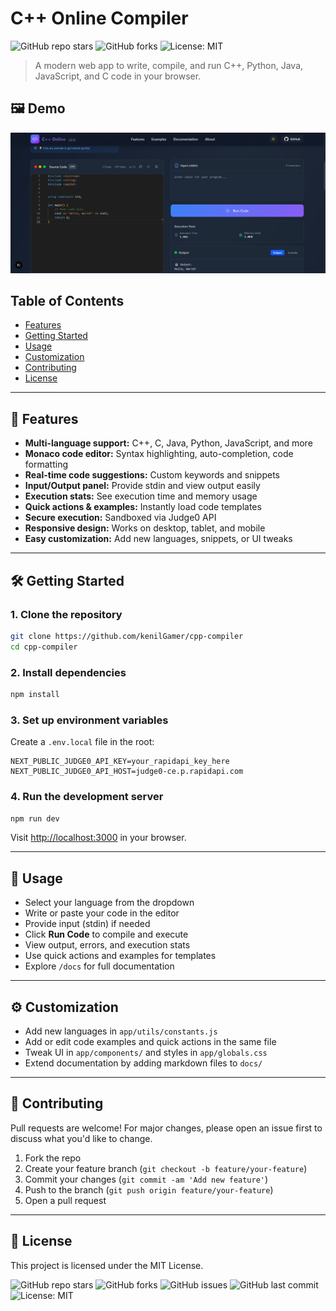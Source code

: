# C++ Online Compiler

![GitHub repo stars](https://img.shields.io/github/stars/kenilGamer/cpp-compiler?style=social)
![GitHub forks](https://img.shields.io/github/forks/kenilGamer/cpp-compiler?style=social)
![License: MIT](https://img.shields.io/badge/License-MIT-yellow.svg)

> A modern web app to write, compile, and run C++, Python, Java, JavaScript, and C code in your browser.

## 🖼️ Demo

![App Screenshot](public/image.png)

## Table of Contents
- [Features](#features)
- [Getting Started](#getting-started)
- [Usage](#usage)
- [Customization](#customization)
- [Contributing](#contributing)
- [License](#license)

---

## 🚀 Features
- **Multi-language support:** C++, C, Java, Python, JavaScript, and more
- **Monaco code editor:** Syntax highlighting, auto-completion, code formatting
- **Real-time code suggestions:** Custom keywords and snippets
- **Input/Output panel:** Provide stdin and view output easily
- **Execution stats:** See execution time and memory usage
- **Quick actions & examples:** Instantly load code templates
- **Secure execution:** Sandboxed via Judge0 API
- **Responsive design:** Works on desktop, tablet, and mobile
- **Easy customization:** Add new languages, snippets, or UI tweaks

---

## 🛠️ Getting Started

### 1. **Clone the repository**
```bash
git clone https://github.com/kenilGamer/cpp-compiler
cd cpp-compiler
```

### 2. **Install dependencies**
```bash
npm install
```

### 3. **Set up environment variables**
Create a `.env.local` file in the root:
```env
NEXT_PUBLIC_JUDGE0_API_KEY=your_rapidapi_key_here
NEXT_PUBLIC_JUDGE0_API_HOST=judge0-ce.p.rapidapi.com
```

### 4. **Run the development server**
```bash
npm run dev
```
Visit [http://localhost:3000](http://localhost:3000) in your browser.

---

## 📖 Usage
- Select your language from the dropdown
- Write or paste your code in the editor
- Provide input (stdin) if needed
- Click **Run Code** to compile and execute
- View output, errors, and execution stats
- Use quick actions and examples for templates
- Explore `/docs` for full documentation

---

## ⚙️ Customization
- Add new languages in `app/utils/constants.js`
- Add or edit code examples and quick actions in the same file
- Tweak UI in `app/components/` and styles in `app/globals.css`
- Extend documentation by adding markdown files to `docs/`

---

## 🤝 Contributing
Pull requests are welcome! For major changes, please open an issue first to discuss what you'd like to change.

1. Fork the repo
2. Create your feature branch (`git checkout -b feature/your-feature`)
3. Commit your changes (`git commit -am 'Add new feature'`)
4. Push to the branch (`git push origin feature/your-feature`)
5. Open a pull request

---

## 📝 License
This project is licensed under the MIT License.

![GitHub repo stars](https://img.shields.io/github/stars/kenilGamer/cpp-compiler?style=social)
![GitHub forks](https://img.shields.io/github/forks/kenilGamer/cpp-compiler?style=social)
![GitHub issues](https://img.shields.io/github/issues/kenilGamer/cpp-compiler)
![GitHub last commit](https://img.shields.io/github/last-commit/kenilGamer/cpp-compiler)
![License: MIT](https://img.shields.io/badge/License-MIT-yellow.svg)
